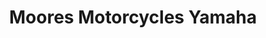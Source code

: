 ---
title: "Moores Motorcycles Yamaha"
url: /hemel-hempstead/moores-motorcycles-yamaha/
shop: motorcycle
---